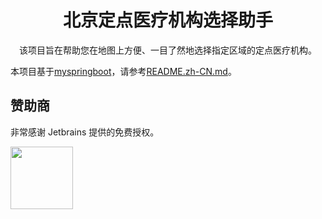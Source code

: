 <h1 align="center">北京定点医疗机构选择助手</h1>

<div align="center">

该项目旨在帮助您在地图上方便、一目了然地选择指定区域的定点医疗机构。

</div>

本项目基于[myspringboot](https://github.com/hankaibo/myspringboot)，请参考[README.zh-CN.md](https://github.com/hankaibo/myspringboot/blob/master/README.md)。

## 赞助商

非常感谢 Jetbrains 提供的免费授权。

<a href="https://www.jetbrains.com/" target="_blank"><img src="https://www.jetbrains.com/company/brand/img/logo1.svg" width="100"></a>
